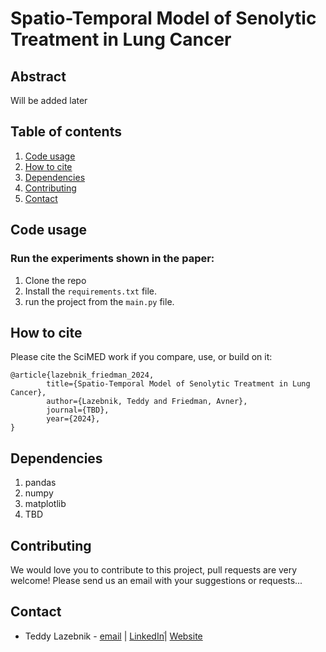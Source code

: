 # Spatio-Temporal Model of Senolytic Treatment in Lung Cancer

## Abstract
Will be added later

## Table of contents
1. [Code usage](#code_usage)
2. [How to cite](#how_to_cite)
3. [Dependencies](#dependencies)
4. [Contributing](#contributing)
5. [Contact](#contact)

<a name="code_usage"/>

## Code usage
### Run the experiments shown in the paper:
1. Clone the repo 
2. Install the `requirements.txt` file.
3. run the project from the `main.py` file.


## How to cite
Please cite the SciMED work if you compare, use, or build on it:
```
@article{lazebnik_friedman_2024,
        title={Spatio-Temporal Model of Senolytic Treatment in Lung Cancer},
        author={Lazebnik, Teddy and Friedman, Avner},
        journal={TBD},
        year={2024},
}
```

<a name="dependencies"/>

## Dependencies 
1. pandas 
2. numpy 
3. matplotlib 
4. TBD

<a name="contributing"/>

## Contributing
We would love you to contribute to this project, pull requests are very welcome! Please send us an email with your suggestions or requests...

<a name="bug_reports"/>

## Contact
* Teddy Lazebnik - [email](mailto:lazebnik.teddy@gmail.com) | [LinkedInֿ](https://www.linkedin.com/in/teddy-lazebnik/)| [Website](https://teddylazebnik.com/)
